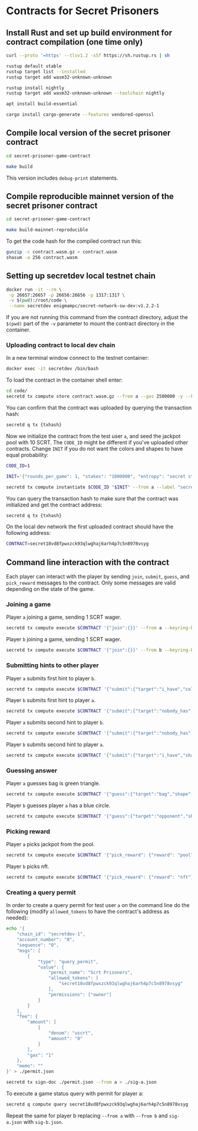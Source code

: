 # Contracts for Secret Prisoners

## Install Rust and set up build environment for contract compilation (one time only)

```sh
curl --proto '=https' --tlsv1.2 -sSf https://sh.rustup.rs | sh

rustup default stable
rustup target list --installed
rustup target add wasm32-unknown-unknown

rustup install nightly
rustup target add wasm32-unknown-unknown --toolchain nightly

apt install build-essential

cargo install cargo-generate --features vendored-openssl
```

## Compile local version of the secret prisoner contract

```sh
cd secret-prisoner-game-contract

make build
```

This version includes `debug-print` statements.

## Compile reproducible mainnet version of the secret prisoner contract

```sh
cd secret-prisoner-game-contract

make build-mainnet-reproducible
```

To get the code hash for the compiled contract run this:

```sh
gunzip -c contract.wasm.gz > contract.wasm
shasum -a 256 contract.wasm
```

## Setting up secretdev local testnet chain

```sh
docker run -it --rm \
 -p 26657:26657 -p 26656:26656 -p 1317:1317 \
 -v $(pwd):/root/code \
 --name secretdev enigmampc/secret-network-sw-dev:v1.2.2-1
```

If you are not running this command from the contract directory, adjust the `$(pwd)` part of the `-v` parameter to mount the contract directory in the container.

### Uploading contract to local dev chain

In a new terminal window connect to the testnet container:

```sh
docker exec -it secretdev /bin/bash
```

To load the contract in the container shell enter:

```sh
cd code/
secretd tx compute store contract.wasm.gz --from a --gas 2500000 -y --keyring-backend test
```

You can confirm that the contract was uploaded by querying the transaction hash:

```sh
secretd q tx {txhash}
```

Now we initialize the contract from the test user `a`, and seed the jackpot pool with 10 SCRT. The `CODE_ID` might be different if you've uploaded other contracts. Change `INIT` if you do not want the colors and shapes to have equal probability:

```sh
CODE_ID=1

INIT='{"rounds_per_game": 1, "stakes": "1000000", "entropy": "secret stuff", "red_weight": 25, "green_weight": 25, "blue_weight": 25, "black_weight": 25, "triangle_weight": 25, "square_weight": 25, "circle_weight": 25, "star_weight": 25}'

secretd tx compute instantiate $CODE_ID "$INIT" --from a --label "secret-prisoners-0.0.1" -y --keyring-backend test --amount 10000000uscrt --gas 30000
```

You can query the transaction hash to make sure that the contract was initialized and get the contract address:

```sh
secretd q tx {txhash}
```

On the local dev network the first uploaded contract should have the following address:

```sh
CONTRACT=secret18vd8fpwxzck93qlwghaj6arh4p7c5n8978vsyg
```

## Command line interaction with the contract

Each player can interact with the player by sending `join`, `submit`, `guess`, and `pick_reward` messages to the contract. Only some messages are valid depending on the state of the game.

### Joining a game

Player `a` joining a game, sending 1 SCRT wager.

```sh
secretd tx compute execute $CONTRACT '{"join":{}}' --from a --keyring-backend test --gas 35000 --amount 1000000uscrt -y
```

Player `b` joining a game, sending 1 SCRT wager.

```sh
secretd tx compute execute $CONTRACT '{"join":{}}' --from b --keyring-backend test --gas 35000 --amount 1000000uscrt -y
```

### Submitting hints to other player

Player `a` submits first hint to player `b`.

```sh
secretd tx compute execute $CONTRACT '{"submit":{"target":"i_have","color":"red"}}' --from a --keyring-backend test --gas 40000 -y
```

Player `b` submits first hint to player `a`.

```sh
secretd tx compute execute $CONTRACT '{"submit":{"target":"nobody_has","shape":"triangle"}}' --from b --keyring-backend test --gas 40000 -y
```

Player `a` submits second hint to player `b`.

```sh
secretd tx compute execute $CONTRACT '{"submit":{"target":"nobody_has","color":"black"}}' --from a --keyring-backend test --gas 40000 -y
```

Player `b` submits second hint to player `a`.

```sh
secretd tx compute execute $CONTRACT '{"submit":{"target":"i_have","shape":"star"}}' --from b --keyring-backend test --gas 40000 -y
```

### Guessing answer

Player `a` guesses bag is green triangle.

```sh
secretd tx compute execute $CONTRACT '{"guess":{"target":"bag","shape":"triangle","color":"green"}}' --from a --keyring-backend test --gas 40000 -y
```

Player `b` guesses player `a` has a blue circle.

```sh
secretd tx compute execute $CONTRACT '{"guess":{"target":"opponent","shape":"circle","color":"blue"}}' --from b --keyring-backend test --gas 40000 -y
```

### Picking reward

Player `a` picks jackpot from the pool.

```sh
secretd tx compute execute $CONTRACT '{"pick_reward": {"reward": "pool"}}' --from a --keyring-backend test --gas 40000 -y
```

Player `b` picks nft.

```sh
secretd tx compute execute $CONTRACT '{"pick_reward": {"reward": "nft"}}' --from b --keyring-backend test --gas 40000 -y
```

### Creating a query permit

In order to create a query permit for test user `a` on the command line do the following (modify `allowed_tokens` to have the contract's address as needed):

```sh
echo '{
    "chain_id": "secretdev-1",
    "account_number": "0",
    "sequence": "0",
    "msgs": [
        {
            "type": "query_permit",
            "value": {
                "permit_name": "Scrt Prisoners",
                "allowed_tokens": [
                    "secret18vd8fpwxzck93qlwghaj6arh4p7c5n8978vsyg"
                ],
                "permissions": ["owner"]
            }
        }
    ],
    "fee": {
        "amount": [
            {
                "denom": "uscrt",
                "amount": "0"
            }
        ],
        "gas": "1"
    },
    "memo": ""
}' > ./permit.json

secretd tx sign-doc ./permit.json --from a > ./sig-a.json
```

To execute a game status query with permit for player a:

```sh
secretd q compute query secret18vd8fpwxzck93qlwghaj6arh4p7c5n8978vsyg '{"with_permit":{"query":{"game_state":{}},"permit":{"params":{"permit_name":"Scrt Prisoners","allowed_tokens":["secret18vd8fpwxzck93qlwghaj6arh4p7c5n8978vsyg"],"chain_id":"secretdev-1","permissions":["owner"]},"signature":'"$(cat ./sig-a.json)"'}}}'
```

Repeat the same for player b replacing `--from a` with `--from b` and `sig-a.json` with `sig-b.json`.